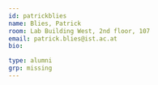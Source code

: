 ```yaml
---
id: patrickblies
name: Blies, Patrick
room: Lab Building West, 2nd floor, 107
email: patrick.blies@ist.ac.at
bio:

type: alumni
grp: missing
---
```

